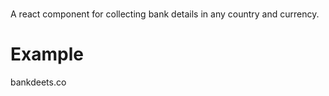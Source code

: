 # <BankDeets/>
A react component for collecting bank details in any country and currency.

# Example
bankdeets.co
